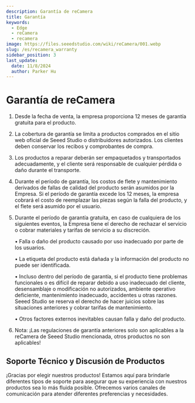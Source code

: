 ```yaml
---
description: Garantía de reCamera
title: Garantía
keywords:
  - Edge
  - reCamera
  - recamera
image: https://files.seeedstudio.com/wiki/reCamera/001.webp
slug: /es/recamera_warranty
sidebar_position: 3
last_update:
  date: 11/8/2024
  author: Parker Hu
---
```


# Garantía de reCamera

1. Desde la fecha de venta, la empresa proporciona 12 meses de garantía gratuita para el producto.
2. La cobertura de garantía se limita a productos comprados en el sitio web oficial de Seeed Studio o distribuidores autorizados. Los clientes deben conservar los recibos y comprobantes de compra.
3. Los productos a reparar deberán ser empaquetados y transportados adecuadamente, y el cliente será responsable de cualquier pérdida o daño durante el transporte.
4. Durante el período de garantía, los costos de flete y mantenimiento derivados de fallas de calidad del producto serán asumidos por la Empresa. Si el período de garantía excede los 12 meses, la empresa cobrará el costo de reemplazar las piezas según la falla del producto, y el flete será asumido por el usuario.
5. Durante el período de garantía gratuita, en caso de cualquiera de los siguientes eventos, la Empresa tiene el derecho de rechazar el servicio o cobrar materiales y tarifas de servicio a su discreción.

    • Falla o daño del producto causado por uso inadecuado por parte de los usuarios.

    • La etiqueta del producto está dañada y la información del producto no puede ser identificada.

    • Incluso dentro del período de garantía, si el producto tiene problemas funcionales o es difícil de reparar debido a uso inadecuado del cliente, desensamblaje o modificación no autorizados, ambiente operativo deficiente, mantenimiento inadecuado, accidentes u otras razones. Seeed Studio se reserva el derecho de hacer juicios sobre las situaciones anteriores y cobrar tarifas de mantenimiento.

    • Otros factores externos inevitables causan falla y daño del producto.

6. Nota: ¡Las regulaciones de garantía anteriores solo son aplicables a la reCamera de Seeed Studio mencionada, otros productos no son aplicables!

## Soporte Técnico y Discusión de Productos

¡Gracias por elegir nuestros productos! Estamos aquí para brindarle diferentes tipos de soporte para asegurar que su experiencia con nuestros productos sea lo más fluida posible. Ofrecemos varios canales de comunicación para atender diferentes preferencias y necesidades.

<div class="button_tech_support_container">
<a href="https://forum.seeedstudio.com/" class="button_forum"></a> 
<a href="https://www.seeedstudio.com/contacts" class="button_email"></a>
</div>

<div class="button_tech_support_container">
<a href="https://discord.gg/eWkprNDMU7" class="button_discord"></a> 
<a href="https://github.com/Seeed-Studio/wiki-documents/discussions/69" class="button_discussion"></a>
</div>